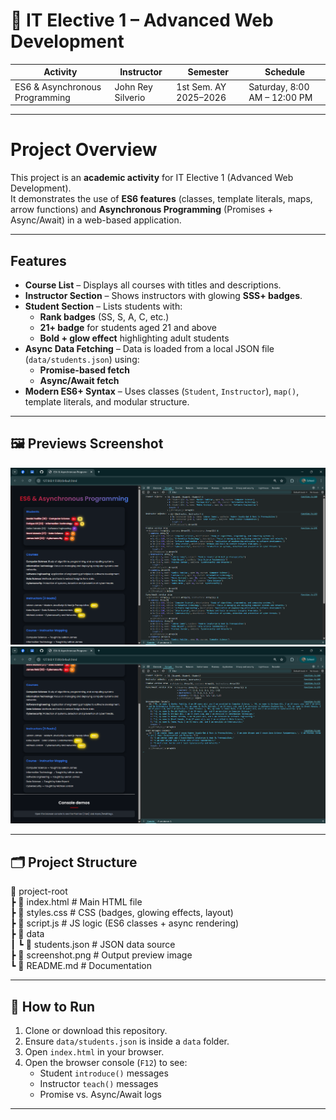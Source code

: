 # 📝 IT Elective 1 – Advanced Web Development  

| **Activity** | **Instructor** | **Semester** | **Schedule** |
|----------------|-------------------|---------------|--------------|
| ES6 & Asynchronous Programming | John Rey Silverio | 1st Sem. AY 2025–2026 | Saturday, 8:00 AM – 12:00 PM |

---

# Project Overview

This project is an **academic activity** for IT Elective 1 (Advanced Web Development).  
It demonstrates the use of **ES6 features** (classes, template literals, maps, arrow functions) and **Asynchronous Programming** (Promises + Async/Await) in a web-based application.

---

## Features

- **Course List** – Displays all courses with titles and descriptions.  
- **Instructor Section** – Shows instructors with glowing **SSS+ badges**.  
- **Student Section** – Lists students with:
  - **Rank badges** (SS, S, A, C, etc.)  
  - **21+ badge** for students aged 21 and above  
  - **Bold + glow effect** highlighting adult students  
- **Async Data Fetching** – Data is loaded from a local JSON file (`data/students.json`) using:
  - **Promise-based fetch**
  - **Async/Await fetch**
- **Modern ES6+ Syntax** – Uses classes (`Student`, `Instructor`), `map()`, template literals, and modular structure.

---

## 🖼️ Previews Screenshot  

![Preview 1 Screenshot](preview1.png)  
![Preview 2 Screenshot](preview2.png)  


---

## 🗂️ Project Structure
📂 project-root <br>
┣ 📜 index.html # Main HTML file <br>
┣ 📜 styles.css # CSS (badges, glowing effects, layout) <br>
┣ 📜 script.js # JS logic (ES6 classes + async rendering) <br>
┣ 📂 data <br>
┃ ┗ 📜 students.json # JSON data source <br>
┣ 📜 screenshot.png # Output preview image <br>
┗ 📜 README.md # Documentation

---

## 🚀 How to Run

1. Clone or download this repository.  
2. Ensure `data/students.json` is inside a `data` folder.  
3. Open `index.html` in your browser.  
4. Open the browser console (`F12`) to see:
   - Student `introduce()` messages
   - Instructor `teach()` messages
   - Promise vs. Async/Await logs  

---
